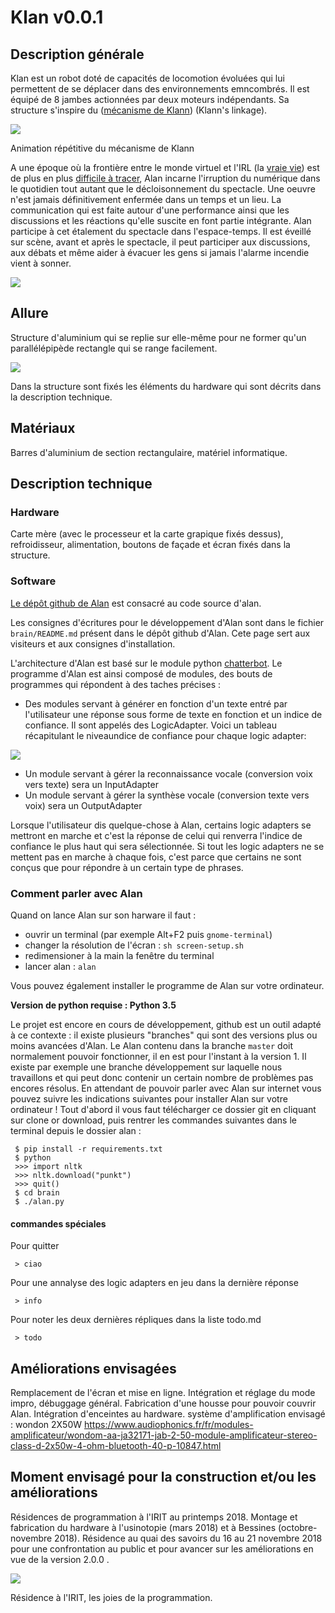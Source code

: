 # Klan v0.0.1

## Description générale

Klan est un robot doté de capacités de locomotion évoluées qui lui permettent de se déplacer dans des environnements emncombrés. Il est équipé de 8 jambes actionnées par deux moteurs indépendants. Sa structure s'inspire du ([mécanisme de Klann](https://fr.wikipedia.org/wiki/Mécanisme_de_Klann)) (Klann's linkage). 

![](../../ressources/F4-motion.gif)

Animation répétitive du mécanisme de Klann


A une époque où la frontière entre le monde virtuel et l'IRL (la [vraie vie](https://fr.wikipedia.org/wiki/Vraie_vie)) est de plus en plus [difficile à tracer](https://books.google.ca/books?id=VwJ4xsYHboYC&pg=PA533&lpg=PA533&dq=%22Social+Relationships+and+Identity+Online+and+Offline%22&source=bl&ots=bpBvupth9B&sig=2JeW2bC5x0yakE8JZNXGNCobemY&hl=en&sa=X&ei=0l5CUaaxDdPE4AO-_IHACg&ved=0CDgQ6AEwAQ#v=onepage&q=%22Social%20Relationships%20and%20Identity%20Online%20and%20Offline%22&f=false), Alan incarne l'irruption du numérique dans le quotidien tout autant que le décloisonnement du spectacle. Une oeuvre n'est jamais définitivement enfermée dans un temps et un lieu. La communication qui est faite autour d'une performance ainsi que les discussions et les réactions qu'elle suscite en font partie intégrante. Alan participe à cet étalement du spectacle dans l'espace-temps. Il est éveillé sur scène, avant et après le spectacle, il peut participer aux discussions, aux débats et même aider à évacuer les gens si jamais l'alarme incendie vient à sonner.

![](../../ressources/dessin1.png)

## Allure
Structure  d'aluminium qui se replie sur elle-même pour ne former qu'un parallélépipède rectangle qui se range facilement.


![](../../ressources/alan_structure.png)

Dans la structure sont fixés les éléments du hardware qui sont décrits dans la description technique.

## Matériaux 

Barres d'aluminium de section rectangulaire, matériel informatique.

## Description technique

### Hardware
Carte mère (avec le processeur et la carte grapique fixés dessus), refroidisseur, alimentation, boutons de façade et écran fixés dans la structure. 

### Software

[Le dépôt github de Alan](https://github.com/LeonLenclos/alan) est consacré au code source d'alan.

Les consignes d'écritures pour le développement d'Alan sont dans le fichier `brain/README.md` présent dans le dépôt github d'Alan. Cete page sert aux visiteurs et aux consignes d'installation.

L'architecture d'Alan est basé sur le module python [chatterbot](https://github.com/gunthercox/ChatterBot). Le programme d'Alan est ainsi composé de modules, des bouts de programmes qui répondent à des taches précises :
- Des modules servant à générer en fonction d'un texte entré par l'utilisateur une réponse sous forme de texte en fonction et un indice de confiance. Il sont appelés des LogicAdapter. Voici un tableau récapitulant le niveaundice de confiance pour chaque logic adapter:

![](../../ressources/alan_logic.JPG)

- Un module servant à gérer la reconnaissance vocale (conversion voix vers texte) sera un InputAdapter
- Un module servant à gérer la synthèse vocale (conversion texte vers voix) sera un OutputAdapter

Lorsque l'utilisateur dis quelque-chose à Alan, certains logic adapters se mettront en marche et c'est la réponse de celui qui renverra l'indice de confiance le plus haut qui sera sélectionnée. Si tout les logic adapters ne se mettent pas en marche à chaque fois, c'est parce que certains ne sont conçus que pour répondre à un certain type de phrases. 

### Comment parler avec Alan

Quand on lance Alan sur son harware il faut :

- ouvrir un terminal (par exemple Alt+F2 puis `gnome-terminal`)
- changer la résolution de l'écran : `sh screen-setup.sh`
- redimensioner à la main la fenêtre du terminal
- lancer alan : `alan`

Vous pouvez également  installer le programme de Alan sur votre ordinateur.

**Version de python requise : Python 3.5**

Le projet est encore en cours de développement, github est un outil adapté à ce contexte : il existe plusieurs "branches" qui sont des versions plus ou moins avancées d'Alan. Le Alan contenu dans la branche `master` doit normalement pouvoir fonctionner, il en est pour l'instant à la version 1. Il existe par exemple une branche développement sur laquelle nous travaillons et qui peut donc contenir un certain nombre de problèmes pas encores résolus. En attendant de pouvoir parler avec Alan sur internet vous pouvez suivre les indications suivantes pour installer Alan sur votre ordinateur ! Tout d'abord il vous faut télécharger ce dossier git en cliquant sur clone or download, puis rentrer les commandes suivantes dans le terminal depuis le dossier alan :

 ```
  $ pip install -r requirements.txt
  $ python
  >>> import nltk
  >>> nltk.download("punkt")
  >>> quit()
  $ cd brain
  $ ./alan.py
  ```

#### commandes spéciales

Pour quitter

```
 > ciao
```

Pour une annalyse des logic adapters en jeu dans la dernière réponse

```
 > info
```
Pour noter les deux dernières répliques dans la liste todo.md

```
 > todo
```


## Améliorations envisagées

Remplacement de l'écran et mise en ligne. Intégration et réglage du mode impro, débuggage général. Fabrication d'une housse pour pouvoir couvrir Alan. Intégration d'enceintes au hardware. 
système d'amplification envisagé :
wondon 2X50W
https://www.audiophonics.fr/fr/modules-amplificateur/wondom-aa-ja32171-jab-2-50-module-amplificateur-stereo-class-d-2x50w-4-ohm-bluetooth-40-p-10847.html

## Moment envisagé pour la construction et/ou les améliorations

Résidences de programmation à l'IRIT au printemps 2018.
Montage et fabrication du hardware à l'usinotopie (mars 2018) et à Bessines (octobre-novembre 2018).
Résidence au quai des savoirs du 16 au 21 novembre 2018 pour une confrontation au public et pour avancer sur les améliorations en vue de la version 2.0.0 .

![](../../ressources/alan_software.JPG)

Résidence à l'IRIT, les joies de la programmation.
